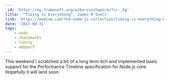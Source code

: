 ```yaml
---
_id: 'https://my.framasoft.org/u/borisschapira/?cr-_Zg'
title: '"Timing is Everything", James M Snell'
link: 'https://medium.com/the-node-js-collection/timing-is-everything-6d43fc9fd416'
date: '2017-08-31'
tags:
    - node
    - sharemarks
    - timing
    - webperf
---
```


<div class="markdown"><p>This weekend I scratched a bit of a long term itch and implemented basic support for the Performance Timeline specification for Node.js core. Hopefully it will land soon.
</p></div>
